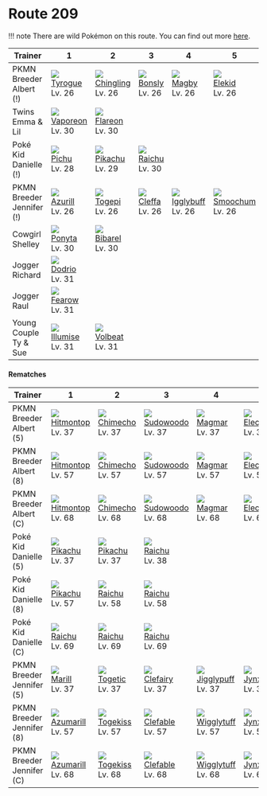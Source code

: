 # Route 209

!!! note
    There are wild Pokémon on this route. You can find out more [here](../../wild_pokemon/route_209/).


Trainer                   | 1                                | 2                                 | 3                              | 4                                 | 5                                | 6
---                       | ---                              | ---                               | ---                            | ---                               | ---                              | ---
PKMN Breeder Albert (!)   | ![][236]<br>[Tyrogue]<br>Lv. 26  | ![][433]<br>[Chingling]<br>Lv. 26 | ![][438]<br>[Bonsly]<br>Lv. 26 | ![][240]<br>[Magby]<br>Lv. 26     | ![][239]<br>[Elekid]<br>Lv. 26   | ![][439]<br>[Mime Jr.]<br>Lv. 26
Twins Emma & Lil          | ![][134]<br>[Vaporeon]<br>Lv. 30 | ![][136]<br>[Flareon]<br>Lv. 30   | &nbsp;                         | &nbsp;                            | &nbsp;                           | &nbsp;
Poké Kid Danielle (!)     | ![][172]<br>[Pichu]<br>Lv. 28    | ![][025]<br>[Pikachu]<br>Lv. 29   | ![][026]<br>[Raichu]<br>Lv. 30 | &nbsp;                            | &nbsp;                           | &nbsp;
PKMN Breeder Jennifer (!) | ![][298]<br>[Azurill]<br>Lv. 26  | ![][175]<br>[Togepi]<br>Lv. 26    | ![][173]<br>[Cleffa]<br>Lv. 26 | ![][174]<br>[Igglybuff]<br>Lv. 26 | ![][238]<br>[Smoochum]<br>Lv. 26 | ![][406]<br>[Budew]<br>Lv. 26
Cowgirl Shelley           | ![][077]<br>[Ponyta]<br>Lv. 30   | ![][400]<br>[Bibarel]<br>Lv. 30   | &nbsp;                         | &nbsp;                            | &nbsp;                           | &nbsp;
Jogger Richard            | ![][085]<br>[Dodrio]<br>Lv. 31   | &nbsp;                            | &nbsp;                         | &nbsp;                            | &nbsp;                           | &nbsp;
Jogger Raul               | ![][022]<br>[Fearow]<br>Lv. 31   | &nbsp;                            | &nbsp;                         | &nbsp;                            | &nbsp;                           | &nbsp;
Young Couple Ty & Sue     | ![][314]<br>[Illumise]<br>Lv. 31 | ![][313]<br>[Volbeat]<br>Lv. 31   | &nbsp;                         | &nbsp;                            | &nbsp;                           | &nbsp;

#### Rematches

Trainer                   | 1                                 | 2                                | 3                                 | 4                                  | 5                                  | 6
---                       | ---                               | ---                              | ---                               | ---                                | ---                                | ---
PKMN Breeder Albert (5)   | ![][237]<br>[Hitmontop]<br>Lv. 37 | ![][358]<br>[Chimecho]<br>Lv. 37 | ![][185]<br>[Sudowoodo]<br>Lv. 37 | ![][126]<br>[Magmar]<br>Lv. 37     | ![][125]<br>[Electabuzz]<br>Lv. 37 | ![][122]<br>[Mr. Mime]<br>Lv. 37
PKMN Breeder Albert (8)   | ![][237]<br>[Hitmontop]<br>Lv. 57 | ![][358]<br>[Chimecho]<br>Lv. 57 | ![][185]<br>[Sudowoodo]<br>Lv. 57 | ![][126]<br>[Magmar]<br>Lv. 57     | ![][125]<br>[Electabuzz]<br>Lv. 57 | ![][122]<br>[Mr. Mime]<br>Lv. 57
PKMN Breeder Albert (C)   | ![][237]<br>[Hitmontop]<br>Lv. 68 | ![][358]<br>[Chimecho]<br>Lv. 68 | ![][185]<br>[Sudowoodo]<br>Lv. 68 | ![][126]<br>[Magmar]<br>Lv. 68     | ![][125]<br>[Electabuzz]<br>Lv. 68 | ![][122]<br>[Mr. Mime]<br>Lv. 68
Poké Kid Danielle (5)     | ![][025]<br>[Pikachu]<br>Lv. 37   | ![][025]<br>[Pikachu]<br>Lv. 37  | ![][026]<br>[Raichu]<br>Lv. 38    | &nbsp;                             | &nbsp;                             | &nbsp;
Poké Kid Danielle (8)     | ![][025]<br>[Pikachu]<br>Lv. 57   | ![][026]<br>[Raichu]<br>Lv. 58   | ![][026]<br>[Raichu]<br>Lv. 58    | &nbsp;                             | &nbsp;                             | &nbsp;
Poké Kid Danielle (C)     | ![][026]<br>[Raichu]<br>Lv. 69    | ![][026]<br>[Raichu]<br>Lv. 69   | ![][026]<br>[Raichu]<br>Lv. 69    | &nbsp;                             | &nbsp;                             | &nbsp;
PKMN Breeder Jennifer (5) | ![][183]<br>[Marill]<br>Lv. 37    | ![][176]<br>[Togetic]<br>Lv. 37  | ![][035]<br>[Clefairy]<br>Lv. 37  | ![][039]<br>[Jigglypuff]<br>Lv. 37 | ![][124]<br>[Jynx]<br>Lv. 37       | ![][315]<br>[Roselia]<br>Lv. 37
PKMN Breeder Jennifer (8) | ![][184]<br>[Azumarill]<br>Lv. 57 | ![][468]<br>[Togekiss]<br>Lv. 57 | ![][036]<br>[Clefable]<br>Lv. 57  | ![][040]<br>[Wigglytuff]<br>Lv. 57 | ![][124]<br>[Jynx]<br>Lv. 57       | ![][407]<br>[Roserade]<br>Lv. 57
PKMN Breeder Jennifer (C) | ![][184]<br>[Azumarill]<br>Lv. 68 | ![][468]<br>[Togekiss]<br>Lv. 68 | ![][036]<br>[Clefable]<br>Lv. 68  | ![][040]<br>[Wigglytuff]<br>Lv. 68 | ![][124]<br>[Jynx]<br>Lv. 68       | ![][407]<br>[Roserade]<br>Lv. 68

[Fearow]: ../../pokemon_changes/022/
[Pikachu]: ../../pokemon_changes/025/
[Raichu]: ../../pokemon_changes/026/
[Clefairy]: ../../pokemon_changes/035/
[Clefable]: ../../pokemon_changes/036/
[Jigglypuff]: ../../pokemon_changes/039/
[Wigglytuff]: ../../pokemon_changes/040/
[Ponyta]: ../../pokemon_changes/077/
[Dodrio]: ../../pokemon_changes/085/
[Mr. Mime]: ../../pokemon_changes/122/
[Jynx]: ../../pokemon_changes/124/
[Electabuzz]: ../../pokemon_changes/125/
[Magmar]: ../../pokemon_changes/126/
[Vaporeon]: ../../pokemon_changes/134/
[Flareon]: ../../pokemon_changes/136/
[Pichu]: ../../pokemon_changes/172/
[Cleffa]: ../../pokemon_changes/173/
[Igglybuff]: ../../pokemon_changes/174/
[Togepi]: ../../pokemon_changes/175/
[Togetic]: ../../pokemon_changes/176/
[Marill]: ../../pokemon_changes/183/
[Azumarill]: ../../pokemon_changes/184/
[Sudowoodo]: ../../pokemon_changes/185/
[Tyrogue]: ../../pokemon_changes/236/
[Hitmontop]: ../../pokemon_changes/237/
[Smoochum]: ../../pokemon_changes/238/
[Elekid]: ../../pokemon_changes/239/
[Magby]: ../../pokemon_changes/240/
[Azurill]: ../../pokemon_changes/298/
[Volbeat]: ../../pokemon_changes/313/
[Illumise]: ../../pokemon_changes/314/
[Roselia]: ../../pokemon_changes/315/
[Chimecho]: ../../pokemon_changes/358/
[Bibarel]: ../../pokemon_changes/400/
[Budew]: ../../pokemon_changes/406/
[Roserade]: ../../pokemon_changes/407/
[Chingling]: ../../pokemon_changes/433/
[Bonsly]: ../../pokemon_changes/438/
[Mime Jr.]: ../../pokemon_changes/439/
[Togekiss]: ../../pokemon_changes/468/
[022]: ../img/pokemon/022.png
[025]: ../img/pokemon/025.png
[026]: ../img/pokemon/026.png
[035]: ../img/pokemon/035.png
[036]: ../img/pokemon/036.png
[039]: ../img/pokemon/039.png
[040]: ../img/pokemon/040.png
[077]: ../img/pokemon/077.png
[085]: ../img/pokemon/085.png
[122]: ../img/pokemon/122.png
[124]: ../img/pokemon/124.png
[125]: ../img/pokemon/125.png
[126]: ../img/pokemon/126.png
[134]: ../img/pokemon/134.png
[136]: ../img/pokemon/136.png
[172]: ../img/pokemon/172.png
[173]: ../img/pokemon/173.png
[174]: ../img/pokemon/174.png
[175]: ../img/pokemon/175.png
[176]: ../img/pokemon/176.png
[183]: ../img/pokemon/183.png
[184]: ../img/pokemon/184.png
[185]: ../img/pokemon/185.png
[236]: ../img/pokemon/236.png
[237]: ../img/pokemon/237.png
[238]: ../img/pokemon/238.png
[239]: ../img/pokemon/239.png
[240]: ../img/pokemon/240.png
[298]: ../img/pokemon/298.png
[313]: ../img/pokemon/313.png
[314]: ../img/pokemon/314.png
[315]: ../img/pokemon/315.png
[358]: ../img/pokemon/358.png
[400]: ../img/pokemon/400.png
[406]: ../img/pokemon/406.png
[407]: ../img/pokemon/407.png
[433]: ../img/pokemon/433.png
[438]: ../img/pokemon/438.png
[439]: ../img/pokemon/439.png
[468]: ../img/pokemon/468.png
